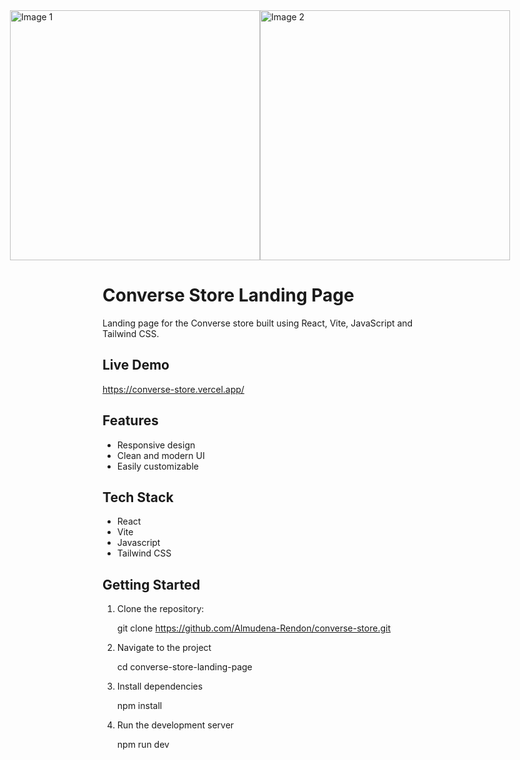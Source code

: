 <div style="display: flex; justify-content: center">
  <img src="https://github.com/user-attachments/assets/4a74b133-e27f-4b12-ae1f-2b7ed645c5c3" alt="Image 1" width="400"/>
  <img src="https://github.com/user-attachments/assets/679946eb-9105-4305-8462-5fd37c6f0fd3" alt="Image 2" width="400"/>
</div>

# Converse Store Landing Page

Landing page for the Converse store built using React, Vite, JavaScript and Tailwind CSS.

## Live Demo

https://converse-store.vercel.app/

## Features

- Responsive design
- Clean and modern UI
- Easily customizable

## Tech Stack

- React
- Vite
- Javascript
- Tailwind CSS

## Getting Started

1. Clone the repository:

   git clone https://github.com/Almudena-Rendon/converse-store.git

2. Navigate to the project

   cd converse-store-landing-page
   
3. Install dependencies

   npm install
   
4. Run the development server

   npm run dev


